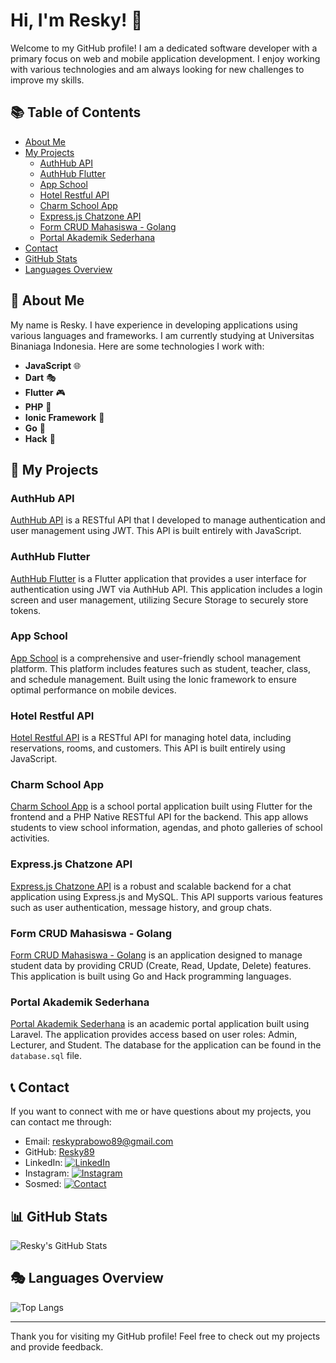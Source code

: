 # Hi, I'm Resky! 👋

Welcome to my GitHub profile! I am a dedicated software developer with a primary focus on web and mobile application development. I enjoy working with various technologies and am always looking for new challenges to improve my skills.

## 📚 Table of Contents

- [About Me](#about-me)
- [My Projects](#my-projects)
  - [AuthHub API](#authhub-api)
  - [AuthHub Flutter](#authhub-flutter)
  - [App School](#app-school)
  - [Hotel Restful API](#hotel-restful-api)
  - [Charm School App](#charm-school-app)
  - [Express.js Chatzone API](#expressjs-chatzone-api)
  - [Form CRUD Mahasiswa - Golang](#form-crud-mahasiswa---golang)
  - [Portal Akademik Sederhana](#portal-akademik-sederhana)
- [Contact](#contact)
- [GitHub Stats](#github-stats)
- [Languages Overview](#languages-overview)

## 📝 About Me

My name is Resky. I have experience in developing applications using various languages and frameworks. I am currently studying at Universitas Binaniaga Indonesia. Here are some technologies I work with:

- **JavaScript** 🌐
- **Dart** 🎭
- **Flutter** 🎮
- **PHP** 🐘
- **Ionic Framework** 📱
- **Go** 🐹
- **Hack** 🔨

## 💼 My Projects

### AuthHub API

[AuthHub API](https://github.com/Resky89/authhub-api) is a RESTful API that I developed to manage authentication and user management using JWT. This API is built entirely with JavaScript.

### AuthHub Flutter

[AuthHub Flutter](https://github.com/Resky89/authhub-flutter) is a Flutter application that provides a user interface for authentication using JWT via AuthHub API. This application includes a login screen and user management, utilizing Secure Storage to securely store tokens.

### App School

[App School](https://github.com/Resky89/app-school) is a comprehensive and user-friendly school management platform. This platform includes features such as student, teacher, class, and schedule management. Built using the Ionic framework to ensure optimal performance on mobile devices.

### Hotel Restful API

[Hotel Restful API](https://github.com/Resky89/hotel-restful-api) is a RESTful API for managing hotel data, including reservations, rooms, and customers. This API is built entirely using JavaScript.

### Charm School App

[Charm School App](https://github.com/Resky89/charm-school-app) is a school portal application built using Flutter for the frontend and a PHP Native RESTful API for the backend. This app allows students to view school information, agendas, and photo galleries of school activities.

### Express.js Chatzone API

[Express.js Chatzone API](https://github.com/Resky89/express.js-chatzone-api) is a robust and scalable backend for a chat application using Express.js and MySQL. This API supports various features such as user authentication, message history, and group chats.

### Form CRUD Mahasiswa - Golang

[Form CRUD Mahasiswa - Golang](https://github.com/Resky89/form-crud-mahasiswa-GOLANG) is an application designed to manage student data by providing CRUD (Create, Read, Update, Delete) features. This application is built using Go and Hack programming languages.

### Portal Akademik Sederhana

[Portal Akademik Sederhana](https://github.com/Resky89/portal-academic) is an academic portal application built using Laravel. The application provides access based on user roles: Admin, Lecturer, and Student. The database for the application can be found in the `database.sql` file.

## 📞 Contact

If you want to connect with me or have questions about my projects, you can contact me through:

- Email: [reskyprabowo89@gmail.com](mailto:reskyprabowo89@gmail.com)
- GitHub: [Resky89](https://github.com/Resky89)
- LinkedIn: [![LinkedIn](https://img.shields.io/badge/LinkedIn-0A66C2?style=flat&logo=linkedin&logoColor=white)](https://linkedin.com/in/resky)
- Instagram: [![Instagram](https://img.shields.io/badge/Instagram-E4405F?style=flat&logo=instagram&logoColor=white)](https://instagram.com/resky89)
- Sosmed: [![Contact](https://img.shields.io/badge/Sosmed-Universitas%20Binaniaga%20Indonesia-0078D4?style=flat&logo=google&logoColor=white)](https://binaniaga.ac.id)

## 📊 GitHub Stats

![Resky's GitHub Stats](https://github-readme-stats.vercel.app/api?username=Resky89&show_icons=true&theme=radical)

## 🎭 Languages Overview

![Top Langs](https://github-readme-stats.vercel.app/api/top-langs/?username=Resky89&layout=compact&theme=radical)

---

Thank you for visiting my GitHub profile! Feel free to check out my projects and provide feedback.

